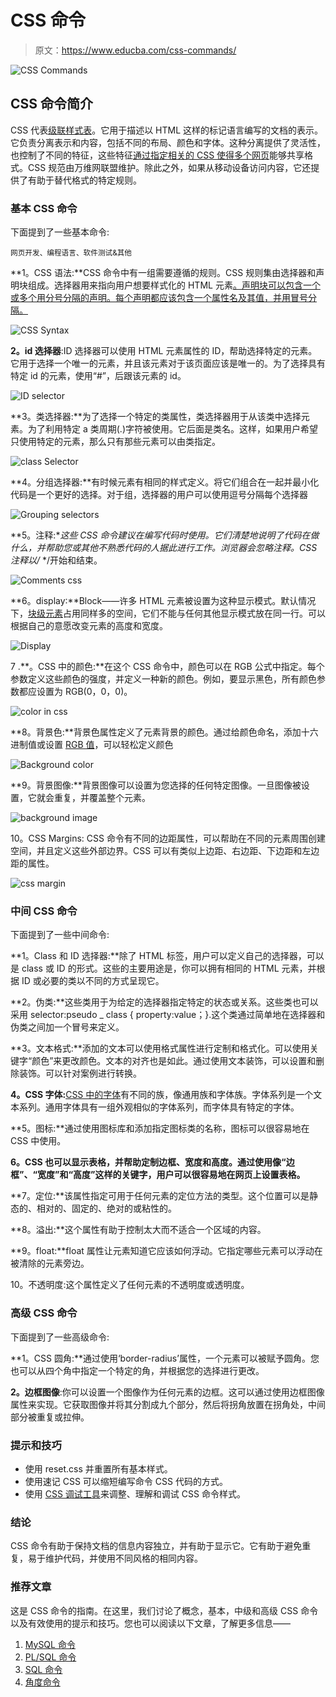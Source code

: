 # CSS 命令

> 原文：<https://www.educba.com/css-commands/>

![CSS Commands](img/d3225d8f2e89c8e812d486871469b600.png)



## CSS 命令简介

CSS 代表[级联样式表](https://www.educba.com/cheat-sheet-css/)。它用于描述以 HTML 这样的标记语言编写的文档的表示。它负责分离表示和内容，包括不同的布局、颜色和字体。这种分离提供了灵活性，也控制了不同的特征，这些特征[通过指定相关的 CSS 使得多个网页](https://www.educba.com/web-page-design-layout/)能够共享格式。CSS 规范由万维网联盟维护。除此之外，如果从移动设备访问内容，它还提供了有助于替代格式的特定规则。

### 基本 CSS 命令

下面提到了一些基本命令:

<small>网页开发、编程语言、软件测试&其他</small>

**1。CSS 语法:**CSS 命令中有一组需要遵循的规则。CSS 规则集由选择器和声明块组成。选择器用来指向用户想要样式化的 HTML 元素[。声明块可以包含一个或多个用分号分隔的声明。每个声明都应该包含一个属性名及其值，并用冒号分隔。](https://www.educba.com/uses-of-html/)

![CSS Syntax](img/ff7c964c40a19369511e6ac015e4dad6.png)



**2。id 选择器**:ID 选择器可以使用 HTML 元素属性的 ID，帮助选择特定的元素。它用于选择一个唯一的元素，并且该元素对于该页面应该是唯一的。为了选择具有特定 id 的元素，使用“#”，后跟该元素的 id。

![ID selector](img/f8384c8890e913f1e985e8a3986a0259.png)



**3。类选择器:**为了选择一个特定的类属性，类选择器用于从该类中选择元素。为了利用特定 a 类周期(.)字符被使用。它后面是类名。这样，如果用户希望只使用特定的元素，那么只有那些元素可以由类指定。

![class Selector](img/db517a1f6adb6d36941baf37123d0d67.png)



**4。分组选择器:**有时候元素有相同的样式定义。将它们组合在一起并最小化代码是一个更好的选择。对于组，选择器的用户可以使用逗号分隔每个选择器

![Grouping selectors](img/cc8280e6b09d07688e3c59d00535694f.png)



**5。注释:**这些 CSS 命令建议在编写代码时使用。它们清楚地说明了代码在做什么，并帮助您或其他不熟悉代码的人据此进行工作。浏览器会忽略注释。CSS 注释以/* */开始和结束。

![Comments css](img/276752238a5bc9c4d6972b8f6ed6aee0.png)



**6。display:**Block——许多 HTML 元素被设置为这种显示模式。默认情况下，[块级元素](https://www.educba.com/block-level-elements-in-html/)占用同样多的空间，它们不能与任何其他显示模式放在同一行。可以根据自己的意愿改变元素的高度和宽度。

![Display](img/0699dce53150708659077bb8e492294f.png)



7 .**。CSS 中的颜色:**在这个 CSS 命令中，颜色可以在 RGB 公式中指定。每个参数定义这些颜色的强度，并定义一种新的颜色。例如，要显示黑色，所有颜色参数都应设置为 RGB(0，0，0)。

![color in css](img/30fa0bdf97dbce76ec5757f6ec8ac0d4.png)



**8。背景色:**背景色属性定义了元素背景的颜色。通过给颜色命名，添加十六进制值或设置 [RGB 值](https://www.educba.com/rgb-color-model/)，可以轻松定义颜色

![Background color](img/f7d6a7de3ab0a669f688415f4ae47059.png)



**9。背景图像:**背景图像可以设置为您选择的任何特定图像。一旦图像被设置，它就会重复，并覆盖整个元素。

![background image](img/6340607347e7b3381c8f58fac0f2a272.png)



10。CSS Margins: CSS 命令有不同的边距属性，可以帮助在不同的元素周围创建空间，并且定义这些外部边界。CSS 可以有类似上边距、右边距、下边距和左边距的属性。

![css margin](img/8022fbf6076e3a1ed745580b24cf18d5.png)



### 中间 CSS 命令

下面提到了一些中间命令:

**1。Class 和 ID 选择器:**除了 HTML 标签，用户可以定义自己的选择器，可以是 class 或 ID 的形式。这些的主要用途是，你可以拥有相同的 HTML 元素，并根据 ID 或必要的类以不同的方式呈现它。

**2。伪类:**这些类用于为给定的选择器指定特定的状态或关系。这些类也可以采用 selector:pseudo _ class { property:value；}.这个类通过简单地在选择器和伪类之间加一个冒号来定义。

**3。文本格式:**添加的文本可以使用格式属性进行定制和格式化。可以使用关键字“颜色”来更改颜色。文本的对齐也是如此。通过使用文本装饰，可以设置和删除装饰。可以针对案例进行转换。

**4。CSS 字体:**[CSS 中的字体](https://www.educba.com/css-font-properties/)有不同的族，像通用族和字体族。字体系列是一个文本系列。通用字体具有一组外观相似的字体系列，而字体具有特定的字体。

**5。图标:**通过使用图标库和添加指定图标类的名称，图标可以很容易地在 CSS 中使用。

**6。CSS 也可以显示表格，并帮助定制边框、宽度和高度。通过使用像“边框”、“宽度”和“高度”这样的关键字，用户可以很容易地在网页上设置表格。**

**7。定位:**该属性指定可用于任何元素的定位方法的类型。这个位置可以是静态的、相对的、固定的、绝对的或粘性的。

**8。溢出:**这个属性有助于控制太大而不适合一个区域的内容。

**9。float:**float 属性让元素知道它应该如何浮动。它指定哪些元素可以浮动在被清除的元素旁边。

10。不透明度:这个属性定义了任何元素的不透明度或透明度。

### 高级 CSS 命令

下面提到了一些高级命令:

**1。CSS 圆角:**通过使用‘border-radius’属性，一个元素可以被赋予圆角。您也可以从四个角中指定一个特定的角，并根据您的选择进行更改。

**2。边框图像**:你可以设置一个图像作为任何元素的边框。这可以通过使用边框图像属性来实现。它获取图像并将其分割成九个部分，然后将拐角放置在拐角处，中间部分被重复或拉伸。

### 提示和技巧

*   使用 reset.css 并重置所有基本样式。
*   使用速记 CSS 可以缩短编写命令 CSS 代码的方式。
*   使用 [CSS 调试工具](https://www.educba.com/introduction-to-css/)来调整、理解和调试 CSS 命令样式。

### 结论

CSS 命令有助于保持文档的信息内容独立，并有助于显示它。它有助于避免重复，易于维护代码，并使用不同风格的相同内容。

### 推荐文章

这是 CSS 命令的指南。在这里，我们讨论了概念，基本，中级和高级 CSS 命令以及有效使用的提示和技巧。您也可以阅读以下文章，了解更多信息——

1.  [MySQL 命令](https://www.educba.com/mysql-commands/)
2.  [PL/SQL 命令](https://www.educba.com/pl-sql-commands/)
3.  [SQL 命令](https://www.educba.com/sql-commands/)
4.  [角度命令](https://www.educba.com/angular-commands/)





